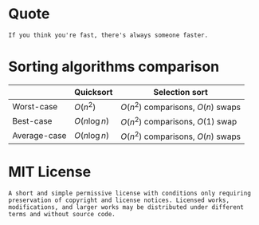 # Quote
    If you think you're fast, there's always someone faster.
# Sorting algorithms comparison

|              | Quicksort     | Selection sort                     |
| ------------ | ------------- | ---------------------------------- |
| Worst-case   | $O(n^2)$      | $O(n^2)$ comparisons, $O(n)$ swaps |
| Best-case    | $O(n\log{n})$ | $O(n^2)$ comparisons, $O(1)$ swap  |
| Average-case | $O(n\log{n})$ | $O(n^2)$ comparisons, $O(n)$ swaps |

# MIT License
    A short and simple permissive license with conditions only requiring preservation of copyright and license notices. Licensed works, modifications, and larger works may be distributed under different terms and without source code.